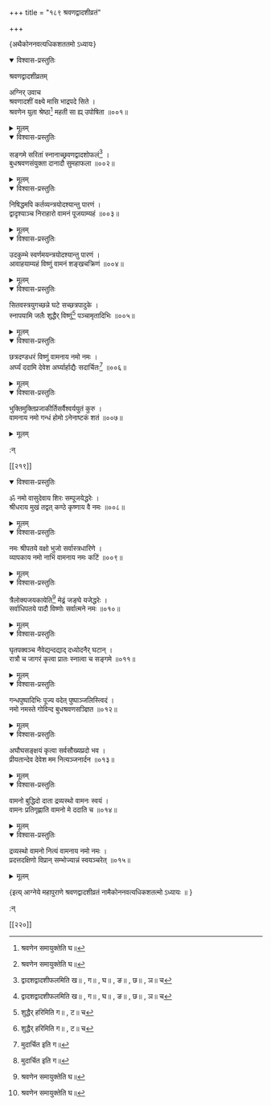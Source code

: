 +++
title = "१८९ श्रवणद्वादशीव्रतं"

+++

\{अथैकोननवत्यधिकशततमो ऽध्यायः\}


<details open><summary>विश्वास-प्रस्तुतिः</summary>

श्रवणद्वादशीव्रतम्  
    
अग्निर् उवाच  
श्रवणादशीं वक्ष्ये मासि भाद्रपदे सिते ।  
श्रवणेन युता श्रेष्ठा[^१] महती सा ह्य् उपोषिता   ॥००१॥
</details>

<details><summary>मूलम्</summary>

श्रवणद्वादशीव्रतम्  
    
अग्निर् उवाच  
श्रवणादशीं वक्ष्ये मासि भाद्रपदे सिते ।  
श्रवणेन युता श्रेष्ठा[^१] महती सा ह्य् उपोषिता   ॥००१॥
</details>  

<details open><summary>विश्वास-प्रस्तुतिः</summary>

सङ्गमे सरितां स्नानाच्छ्रवणद्वादशोफलं[^२]   ।  
बुधश्रवणसंयुक्ता दानादौ सुमहाफला ॥००२॥
</details>

<details><summary>मूलम्</summary>

सङ्गमे सरितां स्नानाच्छ्रवणद्वादशोफलं[^२]   ।  
बुधश्रवणसंयुक्ता दानादौ सुमहाफला ॥००२॥
</details>  

<details open><summary>विश्वास-प्रस्तुतिः</summary>

निषिद्धमपि कर्तव्यन्त्रयोदश्यान्तु पारणं ।  
द्वादृश्याञ्च निराहारो वामनं पूजयाम्यहं   ॥००३॥
</details>

<details><summary>मूलम्</summary>

निषिद्धमपि कर्तव्यन्त्रयोदश्यान्तु पारणं ।  
द्वादृश्याञ्च निराहारो वामनं पूजयाम्यहं   ॥००३॥
</details>  

<details open><summary>विश्वास-प्रस्तुतिः</summary>

उदकुम्भे स्वर्णमयन्त्रयोदश्यान्तु पारणं ।  
आवाहयाम्यहं विष्णुं वामनं शङ्खचक्रिणं   ॥००४॥
</details>

<details><summary>मूलम्</summary>

उदकुम्भे स्वर्णमयन्त्रयोदश्यान्तु पारणं ।  
आवाहयाम्यहं विष्णुं वामनं शङ्खचक्रिणं   ॥००४॥
</details>  

<details open><summary>विश्वास-प्रस्तुतिः</summary>

सितवस्त्रयुगच्छन्ने घटे सच्छत्रपादुके ।  
स्नापयामि जलैः शुद्धैर् विष्णुं[^३] पञ्चामृतादिभिः   ॥००५॥
</details>

<details><summary>मूलम्</summary>

सितवस्त्रयुगच्छन्ने घटे सच्छत्रपादुके ।  
स्नापयामि जलैः शुद्धैर् विष्णुं[^३] पञ्चामृतादिभिः   ॥००५॥
</details>  

<details open><summary>विश्वास-प्रस्तुतिः</summary>

छत्रदण्डधरं विष्णुं वामनाय नमो नमः   ।  
अर्घ्यं ददामि देवेश अर्घ्यार्हाद्यैः सदार्चितः[^४]   ॥००६॥
</details>

<details><summary>मूलम्</summary>

छत्रदण्डधरं विष्णुं वामनाय नमो नमः   ।  
अर्घ्यं ददामि देवेश अर्घ्यार्हाद्यैः सदार्चितः[^४]   ॥००६॥
</details>  

<details open><summary>विश्वास-प्रस्तुतिः</summary>

भुक्तिमुक्तिप्रजाकीर्तिसर्वैश्वर्ययुतं कुरु ।  
वामनाय नमो गन्धं होमो ऽनेनाष्टकं शतं   ॥००७॥
</details>

<details><summary>मूलम्</summary>

भुक्तिमुक्तिप्रजाकीर्तिसर्वैश्वर्ययुतं कुरु ।  
वामनाय नमो गन्धं होमो ऽनेनाष्टकं शतं   ॥००७॥
</details>  
    
:न्  
    
[^१]: श्रवणेन समायुक्तेति घ॥  
    
[^२]: द्वादशद्वादशीफलमिति ख॥ , ग॥ , घ॥ , ङ॥ , छ॥ , ञ॥ च  
    
[^३]: शुद्धैर् हरिमिति ग॥ , ट॥ च  
    
[^४]: मुदार्चित इति ग॥  

[[२१९]]
    

<details open><summary>विश्वास-प्रस्तुतिः</summary>

ॐ नमो वासुदेवाय शिरः सम्पूजयेद्धरेः ।  
श्रीधराय मुखं तद्वत् कण्ठे कृष्णाय वै नमः   ॥००८॥
</details>

<details><summary>मूलम्</summary>

ॐ नमो वासुदेवाय शिरः सम्पूजयेद्धरेः ।  
श्रीधराय मुखं तद्वत् कण्ठे कृष्णाय वै नमः   ॥००८॥
</details>  

<details open><summary>विश्वास-प्रस्तुतिः</summary>

नमः श्रीपतये वक्षो भुजो सर्वास्त्रधारिणे ।  
व्यापकाय नमो नाभिं वामनाय नमः कटिं   ॥००९॥
</details>

<details><summary>मूलम्</summary>

नमः श्रीपतये वक्षो भुजो सर्वास्त्रधारिणे ।  
व्यापकाय नमो नाभिं वामनाय नमः कटिं   ॥००९॥
</details>  

<details open><summary>विश्वास-प्रस्तुतिः</summary>

त्रैलोक्यजयकायेति[^१] मेढ्रं जङ्घे यजेद्धरेः ।  
सर्वाधिपतये पादौ विष्णोः सर्वात्मने नमः   ॥०१०॥
</details>

<details><summary>मूलम्</summary>

त्रैलोक्यजयकायेति[^१] मेढ्रं जङ्घे यजेद्धरेः ।  
सर्वाधिपतये पादौ विष्णोः सर्वात्मने नमः   ॥०१०॥
</details>  

<details open><summary>विश्वास-प्रस्तुतिः</summary>

घृतपक्वञ्च नैवेद्यन्दद्याद् दध्योदनैर् घटान् ।  
रात्रौ च जागरं कृत्वा प्रातः स्नात्वा च सङ्गमे   ॥०११॥
</details>

<details><summary>मूलम्</summary>

घृतपक्वञ्च नैवेद्यन्दद्याद् दध्योदनैर् घटान् ।  
रात्रौ च जागरं कृत्वा प्रातः स्नात्वा च सङ्गमे   ॥०११॥
</details>  

<details open><summary>विश्वास-प्रस्तुतिः</summary>

गन्धपुष्पादिभिः पूज्य वदेत् पुष्पाञ्जलिस्त्विदं   ।  
नमो नमस्ते गोविन्द बुधश्रवणसञ्ज्ञित ॥०१२॥
</details>

<details><summary>मूलम्</summary>

गन्धपुष्पादिभिः पूज्य वदेत् पुष्पाञ्जलिस्त्विदं   ।  
नमो नमस्ते गोविन्द बुधश्रवणसञ्ज्ञित ॥०१२॥
</details>  

<details open><summary>विश्वास-प्रस्तुतिः</summary>

अघौघसङ्क्षयं कृत्वा सर्वसौख्यप्रदो भव ।  
प्रीयतान्देव देवेश मम नित्यञ्जनार्दन ॥०१३॥
</details>

<details><summary>मूलम्</summary>

अघौघसङ्क्षयं कृत्वा सर्वसौख्यप्रदो भव ।  
प्रीयतान्देव देवेश मम नित्यञ्जनार्दन ॥०१३॥
</details>  

<details open><summary>विश्वास-प्रस्तुतिः</summary>

वामनो बुद्धिदो दाता द्रव्यस्थो वामनः स्वयं ।  
वामनः प्रतिगृह्णाति वामनो मे ददाति च ॥०१४॥
</details>

<details><summary>मूलम्</summary>

वामनो बुद्धिदो दाता द्रव्यस्थो वामनः स्वयं ।  
वामनः प्रतिगृह्णाति वामनो मे ददाति च ॥०१४॥
</details>  

<details open><summary>विश्वास-प्रस्तुतिः</summary>

द्रव्यस्थो वामनो नित्यं वामनाय नमो नमः ।  
प्रदत्तदक्षिणो विप्रान् सम्भोज्यान्नं स्वयञ्चरेत् ॥०१५॥
</details>

<details><summary>मूलम्</summary>

द्रव्यस्थो वामनो नित्यं वामनाय नमो नमः ।  
प्रदत्तदक्षिणो विप्रान् सम्भोज्यान्नं स्वयञ्चरेत् ॥०१५॥
</details>  
    
\{इत्य् आग्नेये महापुराणे श्रवणद्वादशीव्रतं नामैकोननवत्यधिकशतत्मो ऽध्यायः ॥  }
    
:न्  
    
[^१]: त्रैलोक्यजननायेति झ॥ , ञ॥ च । त्रैलोक्यजनकायेति ङ॥ , ट॥ च  

[[२२०]]
    